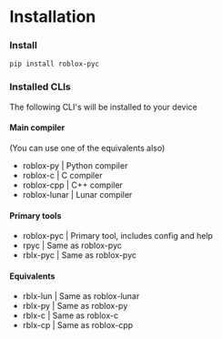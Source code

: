 # Installation

### Install

```
pip install roblox-pyc
```

### Installed CLIs

The following CLI's will be installed to your device

#### Main compiler

(You can use one of the equivalents also)

* roblox-py | Python compiler
* roblox-c | C compiler
* roblox-cpp | C++ compiler
* roblox-lunar | Lunar compiler

#### Primary tools

* roblox-pyc | Primary tool, includes config and help
* rpyc | Same as roblox-pyc
* rblx-pyc | Same as roblox-pyc

#### Equivalents

* rblx-lun | Same as roblox-lunar
* rblx-py | Same as roblox-py
* rblx-c | Same as roblox-c
* rblx-cp | Same as roblox-cpp
